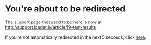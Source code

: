 # You're about to be redirected
The support page that used to be here is now at:
<br />
<a href="http://support.loader.io/article/19-test-results">http://support.loader.io/article/19-test-results</a>
<br />
<br />
If you're not automatically redirected in the next 5 seconds, click <a href="http://support.loader.io/article/19-test-results">here</a>. 

<div id="spacer"></div>
